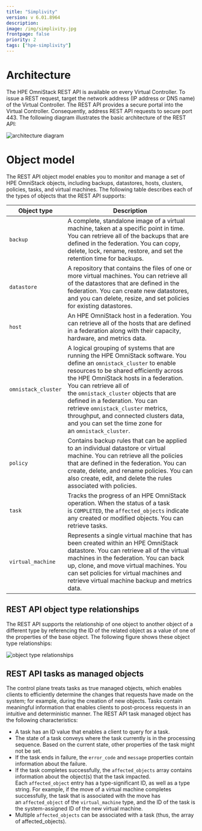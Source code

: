 ```yaml
---
title: "Simplivity"
version: v 6.01.8964
description:
image: /img/simplivity.jpg
frontpage: false
priority: 2
tags: ["hpe-simplivity"]
---
```

Architecture
============

The HPE OmniStack REST API is available on every Virtual Controller. To issue a REST request, target the network address (IP address or DNS name) of the Virtual Controller. The REST API provides a secure portal into the Virtual Controller. Consequently, address REST API requests to secure port 443. The following diagram illustrates the basic architecture of the REST API:

![architecture diagram](https://developer.hpe.com/uploads/media/2018/7/svt-rest-api-arch-1532712778003.png)

Object model
============

The REST API object model enables you to monitor and manage a set of HPE OmniStack objects, including backups, datastores, hosts, clusters, policies, tasks, and virtual machines. The following table describes each of the types of objects that the REST API supports:

| Object type | Description |
| --- | --- |
| `backup` | A complete, standalone image of a virtual machine, taken at a specific point in time. You can retrieve all of the backups that are defined in the federation. You can copy, delete, lock, rename, restore, and set the retention time for backups. |
| `datastore` | A repository that contains the files of one or more virtual machines. You can retrieve all of the datastores that are defined in the federation. You can create new datastores, and you can delete, resize, and set policies for existing datastores. |
| `host` | An HPE OmniStack host in a federation. You can retrieve all of the hosts that are defined in a federation along with their capacity, hardware, and metrics data. |
| `omnistack_cluster` | A logical grouping of systems that are running the HPE OmniStack software. You define an `omnistack_cluster` to enable resources to be shared efficiently across the HPE OmniStack hosts in a federation. You can retrieve all of the `omnistack_cluster` objects that are defined in a federation. You can retrieve `omnistack_cluster` metrics, throughput, and connected clusters data, and you can set the time zone for an `omnistack_cluster`. |
| `policy` | Contains backup rules that can be applied to an individual datastore or virtual machine. You can retrieve all the policies that are defined in the federation. You can create, delete, and rename policies. You can also create, edit, and delete the rules associated with policies. |
| `task` | Tracks the progress of an HPE OmniStack operation. When the status of a task is `COMPLETED`, the `affected_objects` indicate any created or modified objects. You can retrieve tasks. |
| `virtual_machine` | Represents a single virtual machine that has been created within an HPE OmniStack datastore. You can retrieve all of the virtual machines in the federation. You can back up, clone, and move virtual machines. You can set policies for virtual machines and retrieve virtual machine backup and metrics data. |

REST API object type relationships
----------------------------------

The REST API supports the relationship of one object to another object of a different type by referencing the ID of the related object as a value of one of the properties of the base object. The following figure shows these object type relationships:

![object type relationships](https://developer.hpe.com/uploads/media/2018/7/svt-rest-api-object-type-relationships-1532712788492.png)

REST API tasks as managed objects
---------------------------------

The control plane treats tasks as true managed objects, which enables clients to efficiently determine the changes that requests have made on the system; for example, during the creation of new objects. Tasks contain meaningful information that enables clients to post-process requests in an intuitive and deterministic manner. The REST API task managed object has the following characteristics:

- A task has an ID value that enables a client to query for a task.
- The state of a task conveys where the task currently is in the processing sequence. Based on the current state, other properties of the task might not be set.
- If the task ends in failure, the `error_code` and `message` properties contain information about the failure.
- If the task completes successfully, the `affected_objects` array contains information about the object(s) that the task impacted. Each `affected_object` entry has a type-significant ID, as well as a type string. For example, if the move of a virtual machine completes successfully, the task that is associated with the move has an `affected_object` of the `virtual_machine` type, and the ID of the task is the system-assigned ID of the new virtual machine.
- Multiple `affected_objects` can be associated with a task (thus, the array of affected_objects).